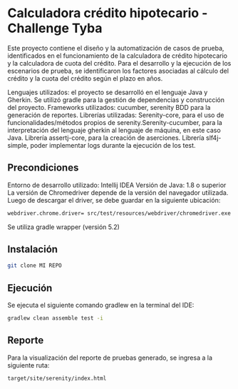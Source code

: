 # Calculadora crédito hipotecario - Challenge Tyba 

Este proyecto contiene el diseño y la automatización de casos de prueba, identificados en el
funcionamiento de la calculadora de crédito hipotecario y la calculadora de cuota del crédito. 
Para el desarrollo y la ejecución de los escenarios de prueba, se identificaron los factores 
asociadas al cálculo del crédito y la cuota del crédito según el plazo en años.

Lenguajes utilizados: el proyecto se desarrolló en el lenguaje Java y Gherkin. Se utilizó
gradle para la gestión de dependencias y construcción del proyecto.
Frameworks utilizados: cucumber, serenity BDD para la generación de reportes.
Librerías utilizadas: Serenity-core, para el uso de funcionalidades/métodos propios
de serenity.Serenity-cucumber, para la interpretación del lenguaje gherkin al lenguaje de máquina, en
este caso Java. Librería assertj-core, para la creación de aserciones. Librería slf4j-simple,
poder implementar logs durante la ejecución de los test.

## Precondiciones
Entorno de desarrollo utilizado: Intellij IDEA
Versión de Java: 1.8 o superior
La versión de Chromedriver depende de la versión del navegador utilizada. Luego de
descargar el driver, se debe guardar en la siguiente ubicación:
```bash
webdriver.chrome.driver= src/test/resources/webdriver/chromedriver.exe
```
Se utiliza gradle wrapper (versión 5.2)



## Instalación

```bash
git clone MI REPO
```

## Ejecución
Se ejecuta el siguiente comando gradlew en la terminal del IDE:

```bash
gradlew clean assemble test -i
```

## Reporte
Para la visualización del reporte de pruebas generado, se ingresa a la siguiente
ruta:

```bash
target/site/serenity/index.html
```
